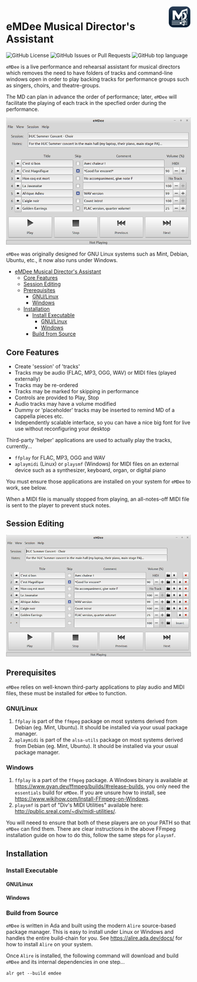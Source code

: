 <a href="https://github.com/SMerrony/emdee">
    <img src="https://github.com/SMerrony/emdee/blob/main/doc/emdee_icon.png" alt="eMDee logo" title="eMDee" align="right" height="60" />
</a>

# eMDee Musical Director's Assistant

![GitHub License](https://img.shields.io/github/license/SMerrony/emdee) ![GitHub Issues or Pull Requests](https://img.shields.io/github/issues/SMerrony/emdee) ![GitHub top language](https://img.shields.io/github/languages/top/SMerrony/emdee)


`eMDee` is a live performance and rehearsal assistant for musical directors which removes 
the need to have folders of tracks and command-line windows open in order to play backing tracks for performance groups such as singers, choirs, and theatre-groups.

The MD can plan in advance the order of performance; later, `eMDee` will facilitate the playing of each track in the specfied order during the performance.

![eMDee main screen, ready to perform!](doc/eMDee_0_1_0_Loaded.png)

`eMDee` was originally designed for GNU Linux systems such as Mint, Debian, Ubuntu, etc., 
it now also runs under Windows.

- [eMDee Musical Director's Assistant](#emdee-musical-directors-assistant)
  - [Core Features](#core-features)
  - [Session Editing](#session-editing)
  - [Prerequisites](#prerequisites)
    - [GNU/Linux](#gnulinux)
    - [Windows](#windows)
  - [Installation](#installation)
    - [Install Executable](#install-executable)
      - [GNU/Linux](#gnulinux-1)
      - [Windows](#windows-1)
    - [Build from Source](#build-from-source)

## Core Features
* Create 'session' of 'tracks'
* Tracks may be audio (FLAC, MP3, OGG, WAV) or MIDI files (played externally)
* Tracks may be re-ordered
* Tracks may be marked for skipping in performance
* Controls are provided to Play, Stop
* Audio tracks may have a volume modified
* Dummy or 'placeholder' tracks may be inserted to remind MD of a cappella pieces etc.
* Independently scalable interface, so you can have a nice big font for live use without reconfiguring your desktop

Third-party 'helper' applications are used to actually play the tracks, currently...
* `ffplay` for FLAC, MP3, OGG and WAV
* `aplaymidi` (Linux) or `playsmf` (Windows) for MIDI files on an external device such as a synthesizer, keyboard, organ, or digital piano

You must ensure those applications are installed on your system for `eMDee` to work, see below.

When a MIDI file is manually stopped from playing, an all-notes-off MIDI file is sent to the player to prevent stuck notes.

## Session Editing

![eMDee main screen, editing tracks](doc/eMDee_0_1_0_Editing.png)

## Prerequisites
`eMDee` relies on well-known third-party applications to play audio and MIDI files, these must be installed
for `eMDee` to function.

### GNU/Linux
1. `ffplay` is part of the `ffmpeg` package on most systems derived from Debian (eg. Mint, Ubuntu).  It should be installed via your usual package manager.
2. `aplaymidi` is part of the `alsa-utils` package on most systems derived from Debian (eg. Mint, Ubuntu).  It should be installed via your usual package manager.

### Windows
1. `ffplay` is a part of the `ffmpeg` package.  A Windows binary is available at https://www.gyan.dev/ffmpeg/builds/#release-builds, you only need the `essentials` build for `eMDee`.  If you are unsure how to install, see https://www.wikihow.com/Install-FFmpeg-on-Windows.
2. `playsmf` is part of "Div's MIDI Utilities" available here: http://public.sreal.com/~div/midi-utilities/.

You will neeed to ensure that both of these players are on your PATH so that `eMDee` can find them.  There are clear instructions in the above FFmpeg installation guide on how to do this, follow the same steps for `playsmf`.

## Installation

### Install Executable
#### GNU/Linux
#### Windows

### Build from Source

`eMDee` is written in Ada and built using the modern `Alire` source-based package manager.
This is easy to install under Linux or Windows and handles the entire build-chain for you.
See https://alire.ada.dev/docs/ for how to install `Alire` on your system.

Once `Alire` is installed, the following command will download and build `eMDee` and its internal dependencies in one step...
```
alr get --build emdee
```

